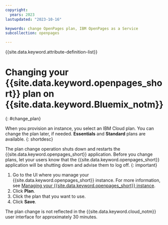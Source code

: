 ```yaml
---
copyright:
  years: 2023
lastupdated: "2023-10-16"

keywords: change OpenPages plan, IBM OpenPages as a Service
subcollection: openpages

---
```

{{site.data.keyword.attribute-definition-list}}

# Changing your {{site.data.keyword.openpages_short}} plan on {{site.data.keyword.Bluemix_notm}}
{: #change_plan}

When you provision an instance, you select an IBM Cloud plan. You can change the plan later, if
needed. **Essentials** and **Standard** plans are available.
{: shortdesc}

The plan change operation shuts down and restarts the {{site.data.keyword.openpages_short}} application. Before you change plans, let your users know that the {{site.data.keyword.openpages_short}} application will be shutting down and advise them to log off.
{: important}

1. Go to the UI where you manage your {{site.data.keyword.openpages_short}} instance. For more information, see [Managing your {{site.data.keyword.openpages_short}} instance](/docs/openpages?topic=openpages-manage_op_instance).
2. Click **Plan**.
3. Click the plan that you want to use.
4. Click **Save**.

The plan change is not reflected in the {{site.data.keyword.cloud_notm}} user interface for approximately 30 minutes.
